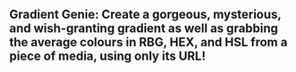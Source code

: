 ## Gradient Genie: Create a gorgeous, mysterious, and wish-granting gradient as well as grabbing the average colours in RBG, HEX, and HSL from a piece of media, using only its URL!

